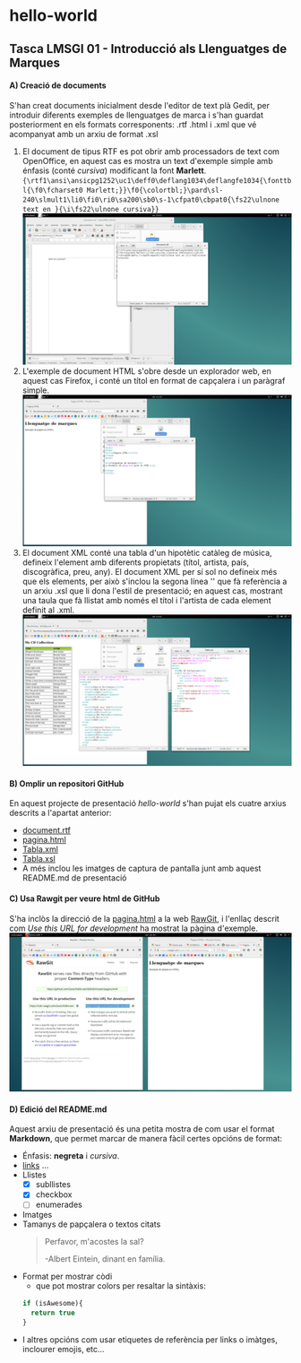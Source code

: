 # hello-world
## Tasca LMSGI 01 - Introducció als Llenguatges de Marques

#### A) Creació de documents
S'han creat documents inicialment desde l'editor de text plà Gedit, per introduir diferents exemples de llenguatges de marca i s'han guardat posteriorment en els formats corresponents: .rtf .html i .xml que vé acompanyat amb un arxiu de format .xsl

1. El document de tipus RTF es pot obrir amb processadors de text com OpenOffice, en aquest cas es mostra un text d'exemple simple amb énfasis (conté *cursiva*) modificant la font **Marlett**.  
  `{\rtf1\ansi\ansicpg1252\uc1\deff0\deflang1034\deflangfe1034{\fonttbl{\f0\fcharset0 Marlett;}}\f0{\colortbl;}\pard\sl-240\slmult1\li0\fi0\ri0\sa200\sb0\s-1\cfpat0\cbpat0{\fs22\ulnone text en }{\i\fs22\ulnone cursiva}}`  
  ![Captura document RTF][Screen_RTF]  
2. L'exemple de document HTML s'obre desde un explorador web, en aquest cas Firefox, i conté un títol en format de capçalera i un paràgraf simple.  
  ![Captura document HTML][Screen_HTML]  
3. El document XML conté una tabla d'un hipotètic catàleg de música, defineix l'element <cd> amb diferents propietats (títol, artista, país, discogràfica, preu, any). El document XML per sí sol no defineix més que els elements, per això s'inclou la segona línea '<?xml-stylesheet href="Tabla.xsl" type="text/xsl"?>' que fà referència a un arxiu .xsl que li dona l'estil de presentació; en aquest cas, mostrant una taula que fà llistat amb només el títol i l'artista de cada element definit al .xml.  
  ![Captura document XML][Screen_XML]

#### B) Omplir un repositori GitHub
En aquest projecte de presentació *hello-world* s'han pujat els cuatre arxius descrits a l'apartat anterior:  
* [document.rtf](https://github.com/2aven/hello-world/blob/master/document.rtf)
* [pagina.html](https://github.com/2aven/hello-world/blob/master/pagina.html)
* [Tabla.xml](https://github.com/2aven/hello-world/blob/master/Tabla.xml)
* [Tabla.xsl](https://github.com/2aven/hello-world/blob/master/Tabla.xsl)
* A més inclou les imatges de captura de pantalla junt amb aquest README.md de presentació

#### C) Usa Rawgit per veure html de GitHub

S'ha inclòs la direcció de la [pagina.html](https://github.com/2aven/hello-world/blob/master/pagina.html) a la web [RawGit](https://rawgit.com/), i l'enllaç descrit com *Use this URL for development* ha mostrat la pàgina d'exemple.  
![Comprovació RAWGIT][Screen_RawGit]

#### D) Edició del README.md
Aquest arxiu de presentació és una petita mostra de com usar el format **Markdown**, que permet marcar de manera fàcil certes opcións de format:

* Énfasis: **negreta** i *cursiva*.
* [links](https://rawgit.com/) ...
* Llistes
  - [x] subllistes
  - [x] checkbox
  - [ ] enumerades
* Imatges
* Tamanys de papçalera o textos citats
  > Perfavor, m'acostes la sal?
  >
  > -Albert Eintein, dinant en família.
* Format per mostrar còdi
  - que pot mostrar colors per resaltar la sintàxis:
  ```javascript
  if (isAwesome){
    return true
  }
  ```
* I altres opcións com usar etiquetes de referència per links o imàtges, inclourer emojis, etc...

[Screen_RTF]: https://github.com/2aven/hello-world/blob/master/Captura%20de%20pantalla%20de%202017-10-16%2010-43-40.png
[Screen_HTML]: https://github.com/2aven/hello-world/blob/master/Captura%20de%20pantalla%20de%202017-10-16%2012-29-04.png
[Screen_XML]: https://github.com/2aven/hello-world/blob/master/Captura%20de%20pantalla%20de%202017-10-16%2012-41-20.png
[Screen_RawGit]: https://github.com/2aven/hello-world/blob/master/Captura%20de%20pantalla%20de%202017-10-16%2014-34-40.png
